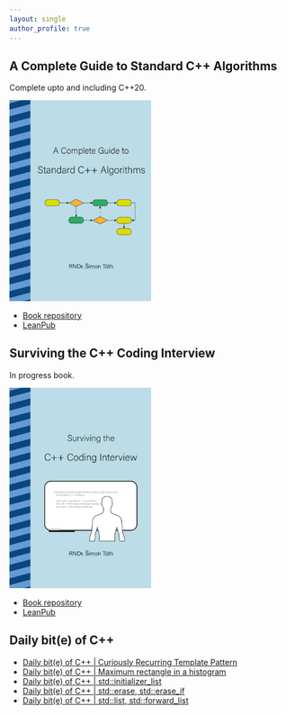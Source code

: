 ```yaml
---
layout: single
author_profile: true
---
```


## A Complete Guide to Standard C++ Algorithms

Complete upto and including C++20.

[<img src="assets/images/book_algorithms_cover.png" width="50%">](https://leanpub.com/cpp-algorithms-guide)

- [Book repository](https://github.com/HappyCerberus/book-cpp-algorithms)
- [LeanPub](https://leanpub.com/cpp-algorithms-guide)

## Surviving the C++ Coding Interview

In progress book.

[<img src="assets/images/book_coding_interview_cover.png" width="50%">](https://leanpub.com/cpp-coding-interview)

- [Book repository](https://leanpub.com/cpp-coding-interview)
- [LeanPub](https://leanpub.com/cpp-coding-interview)

## Daily bit(e) of C++

<ul>
<!-- SUBSTACK:START --><li><a href="https://simontoth.substack.com/p/daily-bite-of-c-curiously-recurring">Daily bit&lpar;e&rpar; of C++ | Curiously Recurring Template Pattern</a></li><li><a href="https://simontoth.substack.com/p/daily-bite-of-c-maximum-rectangle">Daily bit&lpar;e&rpar; of C++ | Maximum rectangle in a histogram</a></li><li><a href="https://simontoth.substack.com/p/daily-bite-of-c-stdinitializer_list">Daily bit&lpar;e&rpar; of C++ | std::initializer_list</a></li><li><a href="https://simontoth.substack.com/p/daily-bite-of-c-stderase-stderase_if">Daily bit&lpar;e&rpar; of C++ | std::erase, std::erase_if</a></li><li><a href="https://simontoth.substack.com/p/daily-bite-of-c-stdlist-stdforward_list">Daily bit&lpar;e&rpar; of C++ | std::list, std::forward_list</a></li><!-- SUBSTACK:END -->
</ul>